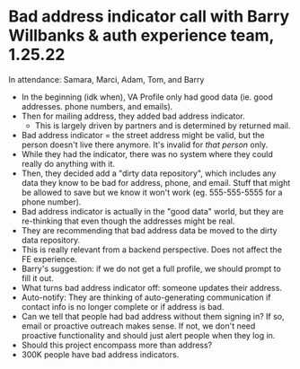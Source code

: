 # Bad address indicator call with Barry Willbanks & auth experience team, 1.25.22

In attendance: Samara, Marci, Adam, Tom, and Barry

- In the beginning (idk when), VA Profile only had good data (ie. good addresses. phone numbers, and emails).
- Then for mailing address, they added bad address indicator.
  - This is largely driven by partners and is determined by returned mail.
- Bad address indicator = the street address might be valid, but the person doesn't live there anymore. It's invalid for *that person* only.
- While they had the indicator, there was no system where they could really do anything with it.
- Then, they decided add a "dirty data repository", which includes any data they know to be bad for address, phone, and email. Stuff that might be allowed to save but we know it won't work (eg. 555-555-5555 for a phone number).
- Bad address indicator is actually in the "good data" world, but they are re-thinking that even though the addresses might be real.
- They are recommending that bad address data be moved to the dirty data repository.
- This is really relevant from a backend perspective. Does not affect the FE experience.
- Barry's suggestion: if we do not get a full profile, we should prompt to fill it out.
- What turns bad address indicator off: someone updates their address.
- Auto-notify: They are thinking of auto-generating communication if contact info is no longer complete or if address is bad.
- Can we tell that people had bad address without them signing in? If so, email or proactive outreach makes sense. If not, we don't need proactive functionality and should just alert people when they log in.
- Should this project encompass more than address?
- 300K people have bad address indicators.
